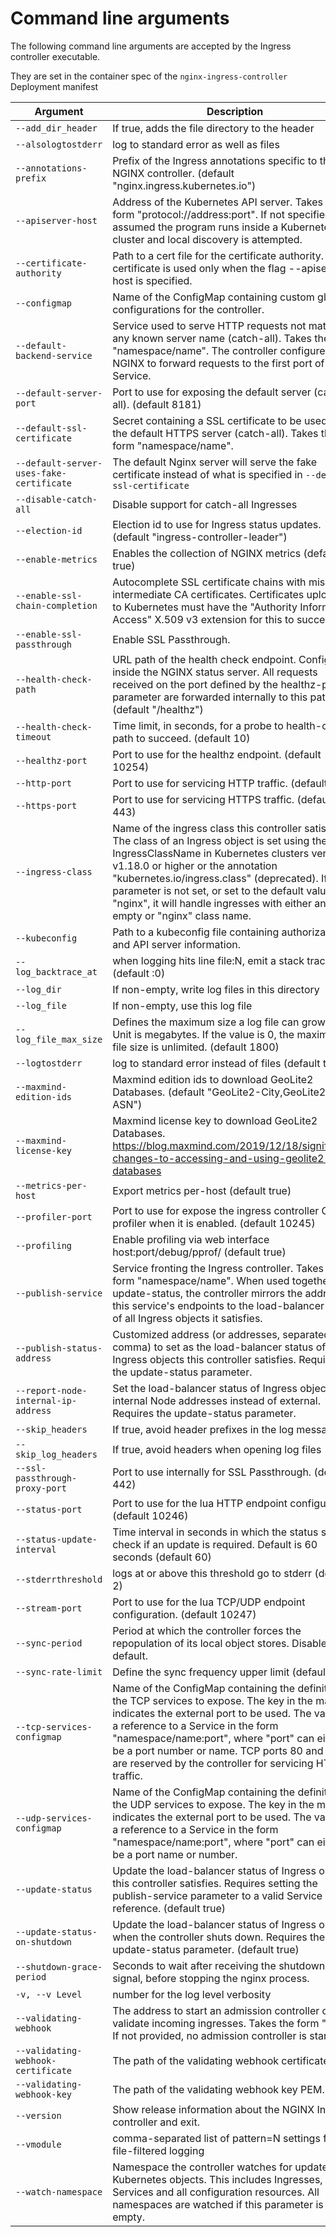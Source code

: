 # Command line arguments

The following command line arguments are accepted by the Ingress controller executable.

They are set in the container spec of the `nginx-ingress-controller` Deployment manifest

| Argument | Description |
|----------|-------------|
| `--add_dir_header`                 | If true, adds the file directory to the header |
| `--alsologtostderr`                | log to standard error as well as files |
| `--annotations-prefix`             | Prefix of the Ingress annotations specific to the NGINX controller. (default "nginx.ingress.kubernetes.io") |
| `--apiserver-host`                 | Address of the Kubernetes API server. Takes the form "protocol://address:port". If not specified, it is assumed the program runs inside a Kubernetes cluster and local discovery is attempted. |
| `--certificate-authority`          | Path to a cert file for the certificate authority. This certificate is used only when the flag --apiserver-host is specified. |
| `--configmap`                      | Name of the ConfigMap containing custom global configurations for the controller. |
| `--default-backend-service`        | Service used to serve HTTP requests not matching any known server name (catch-all). Takes the form "namespace/name". The controller configures NGINX to forward requests to the first port of this Service. |
| `--default-server-port`            | Port to use for exposing the default server (catch-all). (default 8181) |
| `--default-ssl-certificate`        | Secret containing a SSL certificate to be used by the default HTTPS server (catch-all). Takes the form "namespace/name". |
| `--default-server-uses-fake-certificate`        | The default Nginx server will serve the fake certificate instead of what is specified in `--default-ssl-certificate`|
| `--disable-catch-all`              | Disable support for catch-all Ingresses |
| `--election-id`                    | Election id to use for Ingress status updates. (default "ingress-controller-leader") |
| `--enable-metrics`                 | Enables the collection of NGINX metrics (default true) |
| `--enable-ssl-chain-completion`    | Autocomplete SSL certificate chains with missing intermediate CA certificates. Certificates uploaded to Kubernetes must have the "Authority Information Access" X.509 v3 extension for this to succeed. |
| `--enable-ssl-passthrough`         | Enable SSL Passthrough. |
| `--health-check-path`              | URL path of the health check endpoint. Configured inside the NGINX status server. All requests received on the port defined by the healthz-port parameter are forwarded internally to this path. (default "/healthz") |
| `--health-check-timeout`           | Time limit, in seconds, for a probe to health-check-path to succeed. (default 10) |
| `--healthz-port`                   | Port to use for the healthz endpoint. (default 10254) |
| `--http-port`                      | Port to use for servicing HTTP traffic. (default 80) |
| `--https-port`                     | Port to use for servicing HTTPS traffic. (default 443) |
| `--ingress-class`                  | Name of the ingress class this controller satisfies. The class of an Ingress object is set using the field IngressClassName in Kubernetes clusters version v1.18.0 or higher or the annotation "kubernetes.io/ingress.class" (deprecated). If this parameter is not set, or set to the default value of "nginx", it will handle ingresses with either an empty or "nginx" class name. |
| `--kubeconfig`                     | Path to a kubeconfig file containing authorization and API server information. |
| `--log_backtrace_at`               | when logging hits line file:N, emit a stack trace (default :0) |
| `--log_dir`                        | If non-empty, write log files in this directory |
| `--log_file`                       | If non-empty, use this log file |
| `--log_file_max_size`              | Defines the maximum size a log file can grow to. Unit is megabytes. If the value is 0, the maximum file size is unlimited. (default 1800) |
| `--logtostderr`                    | log to standard error instead of files (default true) |
| `--maxmind-edition-ids`            | Maxmind edition ids to download GeoLite2 Databases. (default "GeoLite2-City,GeoLite2-ASN") |
| `--maxmind-license-key`            | Maxmind license key to download GeoLite2 Databases. https://blog.maxmind.com/2019/12/18/significant-changes-to-accessing-and-using-geolite2-databases |
| `--metrics-per-host`               | Export metrics per-host (default true) |
| `--profiler-port`                  | Port to use for expose the ingress controller Go profiler when it is enabled. (default 10245) |
| `--profiling`                      | Enable profiling via web interface host:port/debug/pprof/ (default true) |
| `--publish-service`                | Service fronting the Ingress controller. Takes the form "namespace/name". When used together with update-status, the controller mirrors the address of this service's endpoints to the load-balancer status of all Ingress objects it satisfies. |
| `--publish-status-address`         | Customized address (or addresses, separated by comma) to set as the load-balancer status of Ingress objects this controller satisfies. Requires the update-status parameter. |
| `--report-node-internal-ip-address`| Set the load-balancer status of Ingress objects to internal Node addresses instead of external. Requires the update-status parameter. |
| `--skip_headers`                   | If true, avoid header prefixes in the log messages |
| `--skip_log_headers`               | If true, avoid headers when opening log files |
| `--ssl-passthrough-proxy-port`     | Port to use internally for SSL Passthrough. (default 442) |
| `--status-port`                    | Port to use for the lua HTTP endpoint configuration. (default 10246) |
| `--status-update-interval`         | Time interval in seconds in which the status should check if an update is required. Default is 60 seconds (default 60) |
| `--stderrthreshold`                | logs at or above this threshold go to stderr (default 2) |
| `--stream-port`                    | Port to use for the lua TCP/UDP endpoint configuration. (default 10247) |
| `--sync-period`                    | Period at which the controller forces the repopulation of its local object stores. Disabled by default. |
| `--sync-rate-limit`                | Define the sync frequency upper limit (default 0.3) |
| `--tcp-services-configmap`         | Name of the ConfigMap containing the definition of the TCP services to expose. The key in the map indicates the external port to be used. The value is a reference to a Service in the form "namespace/name:port", where "port" can either be a port number or name. TCP ports 80 and 443 are reserved by the controller for servicing HTTP traffic. |
| `--udp-services-configmap`         | Name of the ConfigMap containing the definition of the UDP services to expose. The key in the map indicates the external port to be used. The value is a reference to a Service in the form "namespace/name:port", where "port" can either be a port name or number. |
| `--update-status`                  | Update the load-balancer status of Ingress objects this controller satisfies. Requires setting the publish-service parameter to a valid Service reference. (default true) |
| `--update-status-on-shutdown`      | Update the load-balancer status of Ingress objects when the controller shuts down. Requires the update-status parameter. (default true) |
| `--shutdown-grace-period`          | Seconds to wait after receiving the shutdown signal, before stopping the nginx process. |
| `-v, --v Level`                    | number for the log level verbosity |
| `--validating-webhook`             | The address to start an admission controller on to validate incoming ingresses. Takes the form "<host>:port". If not provided, no admission controller is started. |
| `--validating-webhook-certificate` | The path of the validating webhook certificate PEM. |
| `--validating-webhook-key`         | The path of the validating webhook key PEM. |
| `--version`                        | Show release information about the NGINX Ingress controller and exit. |
| `--vmodule`                        | comma-separated list of pattern=N settings for file-filtered logging |
| `--watch-namespace`                | Namespace the controller watches for updates to Kubernetes objects. This includes Ingresses, Services and all configuration resources. All namespaces are watched if this parameter is left empty. |

